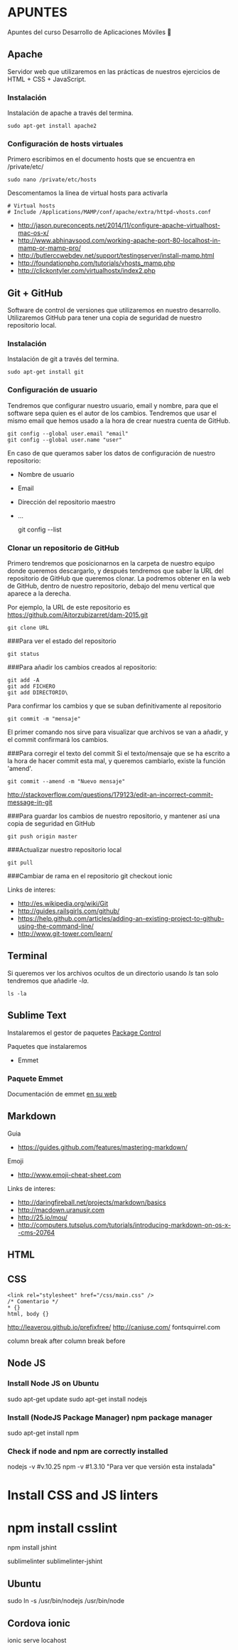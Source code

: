 # APUNTES
Apuntes del curso Desarrollo de Aplicaciones Móviles :iphone:

## Apache
Servidor web que utilizaremos en las prácticas de nuestros ejercicios de HTML + CSS + JavaScript.

### Instalación
Instalación de apache a través del termina.

    sudo apt-get install apache2

### Configuración de hosts virtuales
Primero escribimos en el documento hosts que se encuentra en /private/etc/

    sudo nano /private/etc/hosts

Descomentamos la línea de virtual hosts para activarla

    # Virtual hosts
    # Include /Applications/MAMP/conf/apache/extra/httpd-vhosts.conf
    
* http://jason.pureconcepts.net/2014/11/configure-apache-virtualhost-mac-os-x/
* http://www.abhinavsood.com/working-apache-port-80-localhost-in-mamp-or-mamp-pro/
* http://butlerccwebdev.net/support/testingserver/install-mamp.html
* http://foundationphp.com/tutorials/vhosts_mamp.php
* http://clickontyler.com/virtualhostx/index2.php

## Git + GitHub
Software de control de versiones que utilizaremos en nuestro desarrollo. Utilizaremos GitHub para tener una copia de seguridad de nuestro repositorio local.

### Instalación
Instalación de git a través del termina.

    sudo apt-get install git

### Configuración de usuario
Tendremos que configurar nuestro usuario, email y nombre, para que el software sepa quien es el autor de los cambios. Tendremos que usar el mismo email que hemos usado a la hora de crear nuestra cuenta de GitHub.

    git config --global user.email "email"
    git config --global user.name "user"

En caso de que queramos saber los datos de configuración de nuestro repositorio: 
* Nombre de usuario
* Email
* Dirección del repositorio maestro
* ...

    git config --list

### Clonar un repositorio de GitHub
Primero tendremos que posicionarnos en la carpeta de nuestro equipo donde queremos descargarlo, y después tendremos que saber la URL del repositorio de GitHub que queremos clonar. La podremos obtener en la web de GitHub, dentro de nuestro repositorio, debajo del menu vertical que aparece a la derecha.

Por ejemplo, la URL de este repositorio es https://github.com/Aitorzubizarret/dam-2015.git

    git clone URL

###Para ver el estado del repositorio

    git status

###Para añadir los cambios creados al repositorio:

    git add -A
    git add FICHERO
    git add DIRECTORIO\
    

Para confirmar los cambios y que se suban definitivamente al repositorio

    git commit -m "mensaje"


El primer comando nos sirve para visualizar que archivos se van a añadir, y el commit confirmará los cambios.

###Para corregir el texto del commit
Si el texto/mensaje que se ha escrito a la hora de hacer commit esta mal, y queremos cambiarlo, existe la función 'amend'.

    git commit --amend -m "Nuevo mensaje"
http://stackoverflow.com/questions/179123/edit-an-incorrect-commit-message-in-git

###Para guardar los cambios de nuestro repositorio, y mantener así una copia de seguridad en GitHub

    git push origin master

###Actualizar nuestro repositorio local

    git pull

###Cambiar de rama en el repositorio
git checkout ionic

Links de interes:
* http://es.wikipedia.org/wiki/Git
* http://guides.railsgirls.com/github/
* https://help.github.com/articles/adding-an-existing-project-to-github-using-the-command-line/
* http://www.git-tower.com/learn/

## Terminal
Si queremos ver los archivos ocultos de un directorio usando *ls* tan solo tendremos que añadirle *-la*.

    ls -la

## Sublime Text
Instalaremos el gestor de paquetes [Package Control](https://packagecontrol.io)

Paquetes que instalaremos
* Emmet

### Paquete Emmet
Documentación de emmet [en su web](http://docs.emmet.io/)

## Markdown
Guia
* https://guides.github.com/features/mastering-markdown/

Emoji
* http://www.emoji-cheat-sheet.com

Links de interes:
* http://daringfireball.net/projects/markdown/basics
* http://macdown.uranusjr.com
* http://25.io/mou/
* http://computers.tutsplus.com/tutorials/introducing-markdown-on-os-x--cms-20764

## HTML

## CSS
    <link rel="stylesheet" href="/css/main.css" />
    /* Comentario */
    * {}
    html, body {}

http://leaverou.github.io/prefixfree/
http://caniuse.com/
fontsquirrel.com

column break after
column break before

## Node JS

### Install Node JS on Ubuntu    
sudo apt-get update
sudo apt-get install nodejs

### Install (NodeJS Package Manager) npm package manager
sudo apt-get install npm

### Check if node and npm are correctly installed
nodejs -v #v.10.25
npm -v #1.3.10 "Para ver que versión esta instalada"

# Install CSS and JS linters
# npm install csslint
npm install jshint

sublimelinter
sublimelinter-jshint

## Ubuntu

sudo ln -s /usr/bin/nodejs /usr/bin/node

## Cordova ionic

ionic serve locahost
